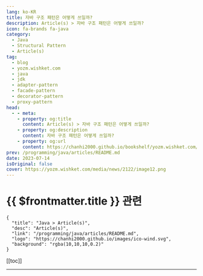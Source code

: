 ```yaml
---
lang: ko-KR
title: 자바 구조 패턴은 어떻게 쓰일까?
description: Article(s) > 자바 구조 패턴은 어떻게 쓰일까?
icon: fa-brands fa-java
category: 
  - Java
  - Structural Pattern
  - Article(s)
tag: 
  - blog
  - yozm.wishket.com
  - java
  - jdk
  - adapter-pattern
  - facade-pattern
  - decorator-pattern
  - proxy-pattern
head:
  - - meta:
    - property: og:title
      content: Article(s) > 자바 구조 패턴은 어떻게 쓰일까?
    - property: og:description
      content: 자바 구조 패턴은 어떻게 쓰일까?
    - property: og:url
      content: https://chanhi2000.github.io/bookshelf/yozm.wishket.com/2122.html
prev: /programming/java/articles/README.md
date: 2023-07-14
isOriginal: false
cover: https://yozm.wishket.com/media/news/2122/image12.png
---
```


# {{ $frontmatter.title }} 관련

```component VPCard
{
  "title": "Java > Article(s)",
  "desc": "Article(s)",
  "link": "/programming/java/articles/README.md",
  "logo": "https://chanhi2000.github.io/images/ico-wind.svg",
  "background": "rgba(10,10,10,0.2)"
}
```

[[toc]]

---

<SiteInfo
  name="자바 구조 패턴은 어떻게 쓰일까? | 요즘IT"
  desc="자바 디자인 패턴 시리즈 두 번째 편으로 이번에는 구조 패턴(Structural Patterns)의 종류와 적용 방법을 살펴볼까 합니다. 지난 편에서 살펴 본 어댑터 패턴(Adaptor Pattern) 역시 대표적인 구조 패턴이라고 할 수 있는데요. 이번 글에서는 어댑터 패턴 외에 퍼사드(Facade), 데코레이터(Decorator), 프록시(Proxy) 패턴과 같은 다양한 구조 패턴을 알아보고, 실제 프로젝트에서 어떻게 적용하는지 정리해 봤습니다."
  url="https://yozm.wishket.com/magazine/detail/2122/"
  logo="https://yozm.wishket.com/favicon.ico"
  preview="https://yozm.wishket.com/media/news/2122/image12.png"/>

<!-- TODO: 작성 -->

